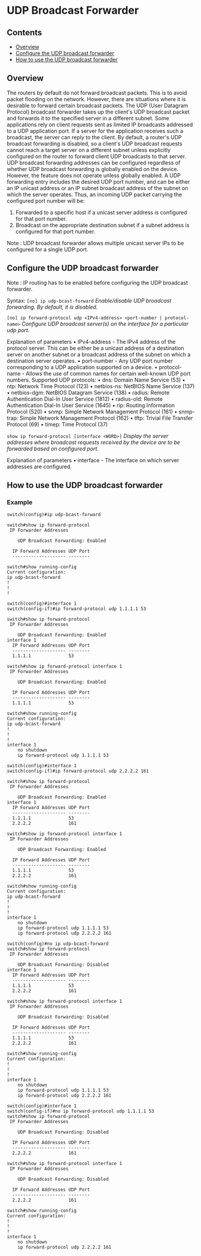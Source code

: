# UDP Broadcast Forwarder

## Contents
   - [Overview](#overview)
   - [Configure the UDP broadcast forwarder](#configure-the-udp-broadcast-forwarder)
   - [How to use the UDP broadcast forwarder](#how-to-use-the-udp-broadcast-forwarder)

## Overview
The routers by default do not forward broadcast packets. This is to avoid packet flooding on the network. However, there are situations where it is desirable to forward certain broadcast packets.
The UDP (User Datagram Protocol) broadcast forwarder takes up the client's UDP broadcast packet and forwards it to the specified server in a different subnet. Some applications rely on client requests sent as limited IP broadcasts addressed to a UDP application port. If a server for the application receives such a broadcast, the server can reply to the client. By default, a router's UDP broadcast forwarding is disabled, so a client's UDP broadcast requests cannot reach a target server on a different subnet unless explicitly configured on the router to forward client UDP broadcasts to that server.
UDP broadcast forwarding addresses can be configured regardless of whether UDP broadcast forwarding is globally enabled on the device. However, the feature does not operate unless globally enabled.
A UDP forwarding entry includes the desired UDP port number, and can be either an IP unicast address or an IP subnet broadcast address of the subnet on which the server operates. Thus, an incoming UDP packet carrying the configured port number will be:
1. Forwarded to a specific host if a unicast server address is configured for that port number.
2. Broadcast on the appropriate destination subnet if a subnet address is configured for that port number.

Note : UDP broadcast forwarder allows multiple unicast server IPs to be configured for a single UDP port.

## Configure the UDP broadcast forwarder
Note : IP routing has to be enabled before configuring the UDP broadcast forwarder.

Syntax:
`[no] ip udp-bcast-forward`
*Enable/disable UDP broadcast forwarding. By default, it is disabled.*

`[no] ip forward-protocol udp <IPv4-address> <port-number | protocol-name>`
*Configure UDP broadcast server(s) on the interface for a
 particular udp port.*

Explanation of parameters
• IPv4-address - The IPv4 address of the protocol server. This can be either be a unicast address of a destination server on another subnet or a broadcast address of the subnet on which a destination server operates.
• port-number - Any UDP port number corresponding to a UDP application supported on a device.
• protocol-name - Allows the use of common names for certain well-known UDP port numbers.
Supported UDP protocols:
• dns: Domain Name Service (53)
• ntp: Network Time Protocol (123)
• netbios-ns: NetBIOS Name Service (137)
• netbios-dgm: NetBIOS Datagram Service (138)
• radius: Remote Authentication Dial-In User Service (1812)
• radius-old: Remote Authentication Dial-In User Service (1645)
• rip: Routing Information Protocol (520)
• snmp: Simple Network Management Protocol (161)
• snmp-trap: Simple Network Management Protocol (162)
• tftp: Trivial File Transfer Protocol (69)
• timep: Time Protocol (37)

`show ip forward-protocol [interface <WORD>]`
*Display the server addresses where broadcast requests received by the device are to be forwarded based on configured port.*

Explanation of parameters
•   interface <WORD> - The interface on which server addresses are configured.

## How to use the UDP broadcast forwarder

### Example

```
switch(config)#ip udp-bcast-forward

switch#show ip forward-protocol
 IP Forwarder Addresses

    UDP Broadcast Forwarding: Enabled

  IP Forward Addresses UDP Port
  -------------------- --------

switch#show running-config
Current configuration:
ip udp-bcast-forward
!
!
!

switch(config)#interface 1
switch(config-if)#ip forward-protocol udp 1.1.1.1 53

switch#show ip forward-protocol
 IP Forwarder Addresses

    UDP Broadcast Forwarding: Enabled
interface 1
  IP Forward Addresses UDP Port
  -------------------- --------
  1.1.1.1              53

switch#show ip forward-protocol interface 1
 IP Forwarder Addresses

    UDP Broadcast Forwarding: Enabled

  IP Forward Addresses UDP Port
  -------------------- --------
  1.1.1.1              53

switch#show running-config
Current configuration:
ip udp-bcast-forward
!
!
!
interface 1
    no shutdown
    ip forward-protocol udp 1.1.1.1 53

switch(config)#interface 1
switch(config-if)#ip forward-protocol udp 2.2.2.2 161

switch#show ip forward-protocol
 IP Forwarder Addresses

    UDP Broadcast Forwarding: Enabled
interface 1
  IP Forward Addresses UDP Port
  -------------------- --------
  1.1.1.1              53
  2.2.2.2              161

switch#show ip forward-protocol interface 1
 IP Forwarder Addresses

    UDP Broadcast Forwarding: Enabled

  IP Forward Addresses UDP Port
  -------------------- --------
  1.1.1.1              53
  2.2.2.2              161

switch#show running-config
Current configuration:
ip udp-bcast-forward
!
!
!
interface 1
    no shutdown
    ip forward-protocol udp 1.1.1.1 53
    ip forward-protocol udp 2.2.2.2 161

switch(config)#no ip udp-bcast-forward
switch#show ip forward-protocol
 IP Forwarder Addresses

    UDP Broadcast Forwarding: Disabled
interface 1
  IP Forward Addresses UDP Port
  -------------------- --------
  1.1.1.1              53
  2.2.2.2              161

switch#show ip forward-protocol interface 1
 IP Forwarder Addresses

    UDP Broadcast Forwarding: Disabled

  IP Forward Addresses UDP Port
  -------------------- --------
  1.1.1.1              53
  2.2.2.2              161

switch#show running-config
Current configuration:
!
!
!
interface 1
    no shutdown
    ip forward-protocol udp 1.1.1.1 53
    ip forward-protocol udp 2.2.2.2 161

switch(config)#interface 1
switch(config-if)#no ip forward-protocol udp 1.1.1.1 53
switch#show ip forward-protocol
 IP Forwarder Addresses

    UDP Broadcast Forwarding: Disabled

  IP Forward Addresses UDP Port
  -------------------- --------
  2.2.2.2              161

switch#show ip forward-protocol interface 1
 IP Forwarder Addresses

    UDP Broadcast Forwarding: Disabled

  IP Forward Addresses UDP Port
  -------------------- --------
  2.2.2.2              161

switch#show running-config
Current configuration:
!
!
!
interface 1
    no shutdown
    ip forward-protocol udp 2.2.2.2 161
```
